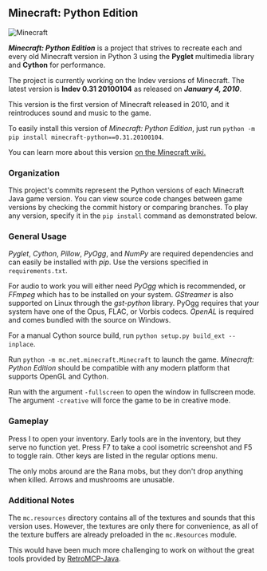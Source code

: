 ## Minecraft: Python Edition

![Minecraft](/screenshot.png?raw=true)

_**Minecraft: Python Edition**_ is a project that strives to recreate each and every old Minecraft version in Python 3 using the **Pyglet** multimedia library and **Cython** for performance.

The project is currently working on the Indev versions of Minecraft.
The latest version is **Indev 0.31 20100104** as released on _**January 4, 2010**_.

This version is the first version of Minecraft released in 2010, and it reintroduces sound and music to the game.

To easily install this version of *Minecraft: Python Edition*, just run `python -m pip install minecraft-python==0.31.20100104`.

You can learn more about this version [on the Minecraft wiki.](https://minecraft.wiki/w/Java_Edition_Indev_0.31_20100104)

### Organization

This project's commits represent the Python versions of each Minecraft Java game version.
You can view source code changes between game versions by checking the commit history or comparing branches.
To play any version, specify it in the `pip install` command as demonstrated below.

### General Usage

*Pyglet*, *Cython*, *Pillow*, *PyOgg*, and *NumPy* are required dependencies and can easily be installed with *pip*. Use the versions specified in `requirements.txt`.

For audio to work you will either need *PyOgg* which is recommended, or *FFmpeg* which has to be installed on your system.
*GStreamer* is also supported on Linux through the *gst-python* library.
PyOgg requires that your system have one of the Opus, FLAC, or Vorbis codecs.
*OpenAL* is required and comes bundled with the source on Windows.

For a manual Cython source build, run `python setup.py build_ext --inplace`.

Run `python -m mc.net.minecraft.Minecraft` to launch the game. *Minecraft: Python Edition* should be compatible with any modern platform that supports OpenGL and Cython.

Run with the argument `-fullscreen` to open the window in fullscreen mode. The argument `-creative` will force the game to be in creative mode.

### Gameplay

Press I to open your inventory. Early tools are in the inventory, but they serve no function yet.
Press F7 to take a cool isometric screenshot and F5 to toggle rain. Other keys are listed in the regular options menu.

The only mobs around are the Rana mobs, but they don't drop anything when killed. Arrows and mushrooms are unusable.

### Additional Notes

The `mc.resources` directory contains all of the textures and sounds that this version uses. However,
the textures are only there for convenience, as all of the texture buffers are already preloaded
in the `mc.Resources` module.

This would have been much more challenging to work on without the great tools provided by [RetroMCP-Java](https://github.com/MCPHackers/RetroMCP-Java).
